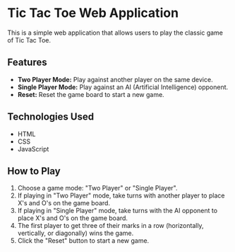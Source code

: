 
# Tic Tac Toe Web Application

This is a simple web application that allows users to play the classic game of Tic Tac Toe.

## Features

- **Two Player Mode:** Play against another player on the same device.
- **Single Player Mode:** Play against an AI (Artificial Intelligence) opponent.
- **Reset:** Reset the game board to start a new game.

## Technologies Used

- HTML
- CSS
- JavaScript


## How to Play

1. Choose a game mode: "Two Player" or "Single Player".
2. If playing in "Two Player" mode, take turns with another player to place X's and O's on the game board.
3. If playing in "Single Player" mode, take turns with the AI opponent to place X's and O's on the game board.
4. The first player to get three of their marks in a row (horizontally, vertically, or diagonally) wins the game.
5. Click the "Reset" button to start a new game.
